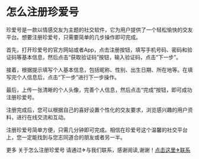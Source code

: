 # 怎么注册珍爱号

珍爱号是一款以情感交友为主题的社交软件，它为用户提供了一个轻松愉快的交友平台。想要注册珍爱号，只需要简单的几步操作即可完成。

首先，打开珍爱号的官方网站或者App，点击注册按钮，填写手机号码、密码和验证码等基本信息，然后点击“获取验证码”按钮，输入验证码，点击“下一步”。

接着，根据提示填写个人基本信息，包括昵称、性别、出生日期、所在地等。在填写完个人信息后，点击“下一步”进行下一步操作。

最后，上传一张清晰的个人头像，完善个人信息，然后点击“完成”按钮，即可成功注册珍爱号。

注册完成后，您可以根据自己的喜好设置个性化的交友要求，浏览感兴趣的用户资料，进行在线交流和互动。

注册珍爱号简单方便，只需几分钟即可完成。相信在珍爱号这个温馨的社交平台上，您一定能找到与您志同道合的朋友或者另一半。

更多 关于怎么注册珍爱号 请通过✈与我们联系，感谢阅读,谢谢！[点击这里✈联系](https://t.me/LM999bot)